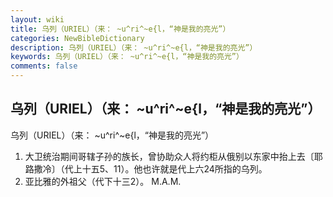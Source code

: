 ```yaml
---
layout: wiki
title: 乌列（URIEL）（来： ~u^ri^~e{l，“神是我的亮光”）
categories: NewBibleDictionary
description: 乌列（URIEL）（来： ~u^ri^~e{l，“神是我的亮光”）
keywords: 乌列（URIEL）（来： ~u^ri^~e{l，“神是我的亮光”）
comments: false
---
```


## 乌列（URIEL）（来： ~u^ri^~e{l，“神是我的亮光”）



乌列（URIEL）（来： ~u^ri^~e{l，“神是我的亮光”）
1. 大卫统治期间哥辖子孙的族长，曾协助众人将约柜从俄别以东家中抬上去〔耶路撒冷〕（代上十五5、11）。他也许就是代上六24所指的乌列。
2. 亚比雅的外祖父（代下十三2）。
M.A.M.




